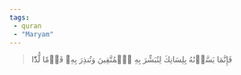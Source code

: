 ```yaml
---
tags: 
 - quran 
 - "Maryam"
---
```


> فَإِنَّمَا يَسَّرۡنَٰهُ بِلِسَانِكَ لِتُبَشِّرَ بِهِ ٱلۡمُتَّقِينَ وَتُنذِرَ بِهِۦ قَوۡمٗا لُّدّٗا
